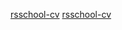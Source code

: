 [rsschool-cv](https://ivansbalin.github.io/rsschool-cv/cv)
[rsschool-cv](https://ivansbalin.github.io/rsschool-cv/)
